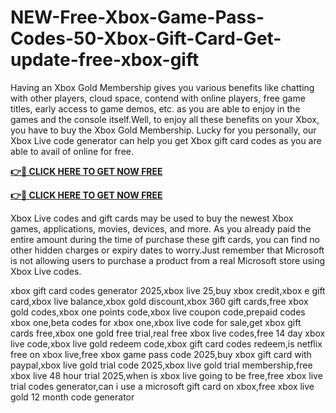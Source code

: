 # NEW-Free-Xbox-Game-Pass-Codes-50-Xbox-Gift-Card-Get-update-free-xbox-gift
Having an Xbox Gold Membership gives you various benefits like chatting with other players, cloud space, contend with online players, free game titles, early access to game demos, etc. as you are able to enjoy in the games and the console itself.Well, to enjoy all these benefits on your Xbox, you have to buy the Xbox Gold Membership. Lucky for you personally, our Xbox Live code generator can help you get Xbox gift card codes as you are able to avail of online for free.

**[👉🎁 CLICK HERE TO GET NOW FREE](https://smarttbx.com/xbox%20gift/)**

**[👉🎁 CLICK HERE TO GET NOW FREE](https://smarttbx.com/xbox%20gift/)**

Xbox Live codes and gift cards may be used to buy the newest Xbox games, applications, movies, devices, and more. As you already paid the entire amount during the time of purchase these gift cards, you can find no other hidden charges or expiry dates to worry.Just remember that Microsoft is not allowing users to purchase a product from a real Microsoft store using Xbox Live codes.

xbox gift card codes generator 2025,xbox live 25,buy xbox credit,xbox e gift card,xbox live balance,xbox gold discount,xbox 360 gift cards,free xbox gold codes,xbox one points code,xbox live coupon code,prepaid codes xbox one,beta codes for xbox one,xbox live code for sale,get xbox gift cards free,xbox one gold free trial,real free xbox live codes,free 14 day xbox live code,xbox live gold redeem code,xbox gift card codes redeem,is netflix free on xbox live,free xbox game pass code 2025,buy xbox gift card with paypal,xbox live gold trial code 2025,xbox live gold trial membership,free xbox live 48 hour trial 2025,when is xbox live going to be free,free xbox live trial codes generator,can i use a microsoft gift card on xbox,free xbox live gold 12 month code generator
